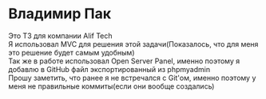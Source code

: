 # Владимир Пак
Это ТЗ для компании Alif Tech<br>
Я использовал MVC для решения этой задачи(Показалось, что для меня это решение будет самым удобным)<br>
Так же в работе использовал Open Server Panel, именно поэтому я добавлю в GitHub файл экспортированный из phpmyadmin<br>
Прошу заметить, что ранее я не встречался с Git'ом, именно поэтому у меня не правильные коммиты(если они вообще создались)<br>
